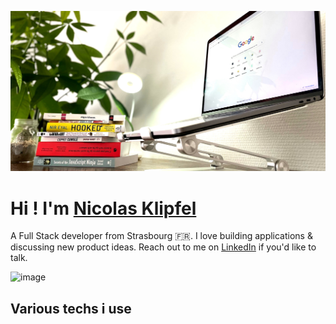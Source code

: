 ![Cover](https://github.com/Klipfel-Nicolas/Klipfel-Nicolas/blob/main/img/autodidact.jpeg)

# **Hi ! I'm** [Nicolas Klipfel](https://nicolas-klipfel.fr/)

A Full Stack developer from Strasbourg 🇫🇷. I love building applications & discussing new product ideas. Reach out to me on [LinkedIn](https://www.linkedin.com/in/nicolas-klipfel/) if you'd like to talk.

![image](https://img.shields.io/badge/Get%20In%20Touch-LinkedIn-0077B5?link=https://www.linkedin.com/in/nicolas-klipfel/?style=for-the-badge&logo=linkedin&logoColor=0077B5)
	
## Various techs i use



